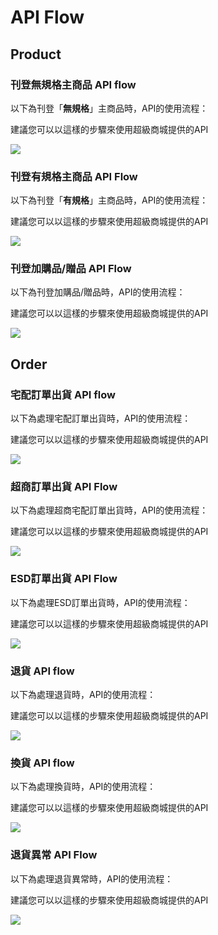 API Flow
========

Product
-------

### 刊登無規格主商品 API flow

以下為刊登「**無規格**」主商品時，API的使用流程：

建議您可以以這樣的步驟來使用超級商城提供的API

![](images/SubmitNonSpecProductAPIFlow.png)

### 刊登有規格主商品 API Flow

以下為刊登「**有規格**」主商品時，API的使用流程：

建議您可以以這樣的步驟來使用超級商城提供的API

![](images/SubmitSpecProductAPIFlow.png)

### 刊登加購品/贈品 API Flow

以下為刊登加購品/贈品時，API的使用流程：

建議您可以以這樣的步驟來使用超級商城提供的API

![](images/Submit_AF_product_step.png)

Order
-----

### 宅配訂單出貨 API flow

以下為處理宅配訂單出貨時，API的使用流程：

建議您可以以這樣的步驟來使用超級商城提供的API

![](images/OrderShipping_APIFlow.png)

### 超商訂單出貨 API Flow

以下為處理超商宅配訂單出貨時，API的使用流程：

建議您可以以這樣的步驟來使用超級商城提供的API

![](images/StoreDeliveryAPIFlow.png)

### ESD訂單出貨 API Flow

以下為處理ESD訂單出貨時，API的使用流程：

建議您可以以這樣的步驟來使用超級商城提供的API

![](images/ESDAPIFlow.png)

### 退貨 API flow

以下為處理退貨時，API的使用流程：

建議您可以以這樣的步驟來使用超級商城提供的API

![](images/Return_APIFlow.png)

### 換貨 API flow

以下為處理換貨時，API的使用流程：

建議您可以以這樣的步驟來使用超級商城提供的API

![](images/Exchange_APIFlow.png)

### 退貨異常 API Flow

以下為處理退貨異常時，API的使用流程：

建議您可以以這樣的步驟來使用超級商城提供的API

![](images/ReturnAbnormalityAPIFlow.png)

